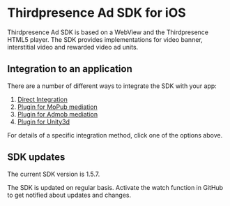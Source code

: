 # Thirdpresence Ad SDK for iOS

Thirdpresence Ad SDK is based on a WebView and the Thirdpresence HTML5 player. The SDK provides implementations for video banner, interstitial video and rewarded video ad units. 

## Integration to an application

There are a number of different ways to integrate the SDK with your app:

1. [Direct Integration](ThirdpresenceAdSDK#thirdpresence-ad-sdk-for-ios)
2. [Plugin for MoPub mediation](ThirdpresenceMopubMediation#thirdpresence-ad-sdk-for-ios---mopub-mediation)
3. [Plugin for Admob mediation](ThirdpresenceAdmobMediation#thirdpresence-ad-sdk-for-ios---admob-mediation)
4. [Plugin for Unity3d](ThirdpresenceUnityPlugin#thirdpresence-ad-sdk-for-ios---unity-plugin)

For details of a specific integration method, click one of the options above.

## SDK updates

The current SDK version is 1.5.7.

The SDK is updated on regular basis. Activate the watch function in GitHub to get notified about updates and changes. 
